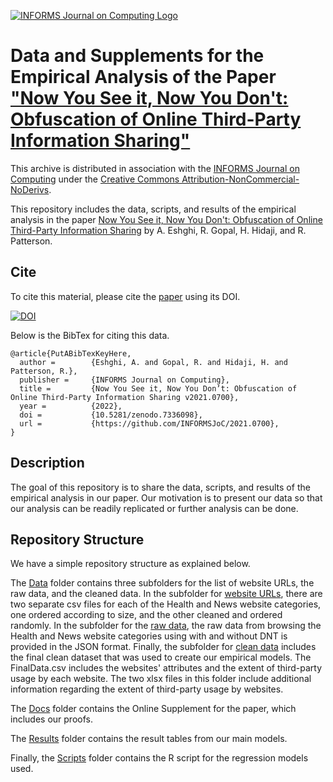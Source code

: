 [![INFORMS Journal on Computing Logo](https://INFORMSJoC.github.io/logos/INFORMS_Journal_on_Computing_Header.jpg)](https://pubsonline.informs.org/journal/ijoc)

# Data and Supplements for the Empirical Analysis of the Paper ["Now You See it, Now You Don't: Obfuscation of Online Third-Party Information Sharing"](https://zenodo.org/badge/latestdoi/563106460)

This archive is distributed in association with the [INFORMS Journal on Computing](https://pubsonline.informs.org/journal/ijoc) under the [Creative Commons Attribution-NonCommercial-NoDerivs](LICENSE).

This repository includes the data, scripts, and results of the empirical analysis in the paper
[Now You See it, Now You Don't: Obfuscation of Online Third-Party Information Sharing](https://doi.org/) by A. Eshghi, R. Gopal, H. Hidaji, and R. Patterson.


## Cite
To cite this material, please cite the [paper](https://doi.org/) using its DOI.

[![DOI](https://zenodo.org/badge/563106460.svg)](https://zenodo.org/badge/latestdoi/563106460)

Below is the BibTex for citing this data.

```
@article{PutABibTexKeyHere,
  author =        {Eshghi, A. and Gopal, R. and Hidaji, H. and Patterson, R.},
  publisher =     {INFORMS Journal on Computing},
  title =         {Now You See it, Now You Don’t: Obfuscation of Online Third-Party Information Sharing v2021.0700},
  year =          {2022},
  doi =           {10.5281/zenodo.7336098},
  url =           {https://github.com/INFORMSJoC/2021.0700},
}  
```


## Description

The goal of this repository is to share the data, scripts, and results of the empirical analysis in our paper. Our motivation is to present our data so that our analysis can be readily replicated or further analysis can be done.

## Repository Structure
We have a simple repository structure as explained below.

The [Data](Data) folder contains three subfolders for the list of website URLs, the raw data, and the cleaned data. In the subfolder for [website URLs](Data/Websites_URLs), there are two separate csv files for each of the Health and News website categories, one ordered according to size, and the other cleaned and ordered randomly. In the subfolder for the [raw data](Data/Raw_Data), the raw data from browsing the Health and News website categories using with and without DNT is provided in the JSON format. Finally, the subfolder for [clean data](Data/Clean_Data) includes the final clean dataset that was used to create our empirical models. The FinalData.csv includes the websites' attributes and the extent of third-party usage by each website. The two xlsx files in this folder include additional information regarding the extent of third-party usage by websites.

The [Docs](Docs) folder contains the Online Supplement for the paper, which includes our proofs.

The [Results](Results) folder contains the result tables from our main models.

Finally, the [Scripts](Scripts) folder contains the R script for the regression models used.
